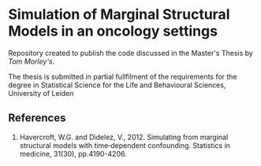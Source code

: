 # Simulation of Marginal Structural Models in an oncology settings

Repository created to publish the code discussed in the Master's Thesis by _Tom Morley's_.

The thesis is submitted in partial fullfilment of the requirements for the degree in Statistical Science for the Life and Behavioural Sciences, University of Leiden

## References

1. Havercroft, W.G. and Didelez, V., 2012. Simulating from marginal structural models with time‐dependent confounding. Statistics in medicine, 31(30), pp.4190-4206.
